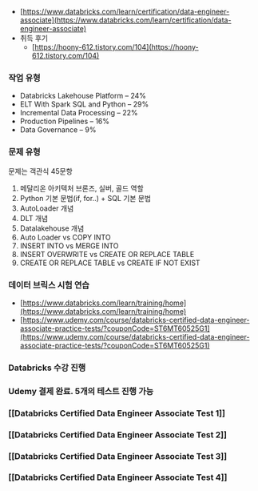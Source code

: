 - [https://www.databricks.com/learn/certification/data-engineer-associate](https://www.databricks.com/learn/certification/data-engineer-associate)
- 취득 후기
    - [https://hoony-612.tistory.com/104](https://hoony-612.tistory.com/104)

### 작업 유형

- Databricks Lakehouse Platform – 24%
- ELT With Spark SQL and Python – 29%
- Incremental Data Processing – 22%
- Production Pipelines – 16%
- Data Governance – 9%

### 문제 유형

문제는 객관식 45문항

1. 메달리온 아키텍처 브론즈, 실버, 골드 역할
2. Python 기본 문법(if, for..) + SQL 기본 문법
3. AutoLoader 개념
4. DLT 개념
5. Datalakehouse 개념
6. Auto Loader vs COPY INTO
7. INSERT INTO vs MERGE INTO
8. INSERT OVERWRITE vs CREATE OR REPLACE TABLE
9. CREATE OR REPLACE TABLE vs CREATE IF NOT EXIST

### 데이터 브릭스 시험 연습

- [https://www.databricks.com/learn/training/home](https://www.databricks.com/learn/training/home)
- [https://www.udemy.com/course/databricks-certified-data-engineer-associate-practice-tests/?couponCode=ST6MT60525G1](https://www.udemy.com/course/databricks-certified-data-engineer-associate-practice-tests/?couponCode=ST6MT60525G1)

### Databricks 수강 진행

### Udemy 결제 완료. 5개의 테스트 진행 가능


### [[Databricks Certified Data Engineer Associate Test 1]]

### [[Databricks Certified Data Engineer Associate Test 2]]

### [[Databricks Certified Data Engineer Associate Test 3]]

### [[Databricks Certified Data Engineer Associate Test 4]]